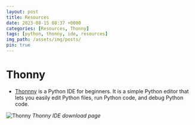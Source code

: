 ```yaml
---
layout: post
title: Resources
date: 2023-08-15 08:37 +0000
categories: [Resources, Thonny]
tags: [python, thonny, ide, resources]
img_path: /assets/img/posts/
pin: true
---
```


# Thonny

- <a href="https://thonny.org" target="_blank">Thonnny</a> is a Python IDE for beginners. It is a simple Python editor that lets you easily edit Python files, run Python code, and debug Python code.

![Thonny](thonny.png)
_Thonny IDE download page_
